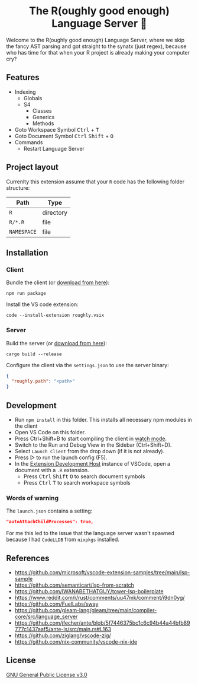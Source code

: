 <div align="center">

# The R(oughly good enough) Language Server 🤔

</div>

Welcome to the R(oughly good enough) Language Server, where we skip the fancy AST parsing and got straight to the synatx (just regex), because who has time for that when your R project is already making your computer cry?

## Features

* Indexing
  * Globals
  * S4
    * Classes
    * Generics
    * Methods
* Goto Workspace Symbol <kbd>Ctrl</kbd> + <kbd>T</kbd>
* Goto Document Symbol <kbd>Ctrl</kbd> <kbd>Shift</kbd> + <kbd>O</kbd>
* Commands
  * Restart Language Server

## Project layout

Currenlty this extension assume that your `R` code has the following folder structure:

| Path        | Type      |
|-------------|-----------|
| `R`        | directory |
| `R/*.R`     | file      |
| `NAMESPACE` | file      |

## Installation

### Client

Bundle the client (or [download from here](https://github.com/felix-andreas/roughly/releases)):

```
npm run package
```

Install the VS code extension:

```
code --install-extension roughly.vsix
```

### Server

Build the server (or [download from here](https://github.com/felix-andreas/roughly/releases)):

```
cargo build --release
```

Configure the client via the `settings.json` to use the server binary:

```json
{
  "roughly.path": "<path>"
}
```

## Development

- Run `npm install` in this folder. This installs all necessary npm modules in the client
- Open VS Code on this folder.
- Press Ctrl+Shift+B to start compiling the client in [watch mode](https://code.visualstudio.com/docs/editor/tasks#:~:text=The%20first%20entry%20executes,the%20HelloWorld.js%20file.).
- Switch to the Run and Debug View in the Sidebar (Ctrl+Shift+D).
- Select `Launch Client` from the drop down (if it is not already).
- Press ▷ to run the launch config (F5).
- In the [Extension Development Host](https://code.visualstudio.com/api/get-started/your-first-extension#:~:text=Then%2C%20inside%20the%20editor%2C%20press%20F5.%20This%20will%20compile%20and%20run%20the%20extension%20in%20a%20new%20Extension%20Development%20Host%20window.) instance of VSCode, open a document with a `.R` extension.
  - Press <kbd>Ctrl</kbd> <kbd>Shift</kbd> <kbd>O</kbd> to search document symbols
  - Press <kbd>Ctrl</kbd> <kbd>T</kbd> to search workspace symbols

### Words of warning

The `launch.json` contains a setting:

```json
"autoAttachChildProcesses": true,
```

For me this led to the issue that the language server wasn't spawned because I had `CodeLLDB` from `nixpkgs` installed.


## References

* https://github.com/microsoft/vscode-extension-samples/tree/main/lsp-sample
* https://github.com/semanticart/lsp-from-scratch
* https://github.com/IWANABETHATGUY/tower-lsp-boilerplate
* https://www.reddit.com/r/rust/comments/uu47mk/comment/i9dn0yg/
* https://github.com/FuelLabs/sway
* https://github.com/gleam-lang/gleam/tree/main/compiler-core/src/language_server
* https://github.com/jfecher/ante/blob/5f7446375bc1c6c94b44a44bfb89777c1437aaf5/ante-ls/src/main.rs#L163
* https://github.com/ziglang/vscode-zig/
* https://github.com/nix-community/vscode-nix-ide

## License

[GNU General Public License v3.0](LICENSE)
